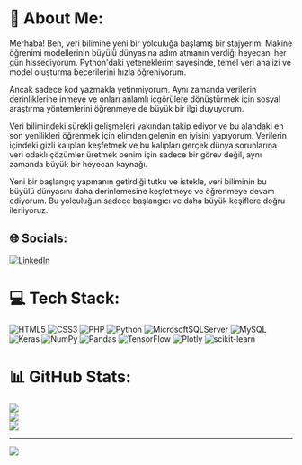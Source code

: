 # 💫 About Me:
Merhaba! Ben, veri bilimine yeni bir yolculuğa başlamış bir stajyerim. Makine öğrenimi modellerinin büyülü dünyasına adım atmanın verdiği heyecanı her gün hissediyorum. Python'daki yeteneklerim sayesinde, temel veri analizi ve model oluşturma becerilerini hızla öğreniyorum.

Ancak sadece kod yazmakla yetinmiyorum. Aynı zamanda verilerin derinliklerine inmeye ve onları anlamlı içgörülere dönüştürmek için sosyal araştırma yöntemlerini öğrenmeye de büyük bir ilgi duyuyorum.

Veri bilimindeki sürekli gelişmeleri yakından takip ediyor ve bu alandaki en son yenilikleri öğrenmek için elimden gelenin en iyisini yapıyorum. Verilerin içindeki gizli kalıpları keşfetmek ve bu kalıpları gerçek dünya sorunlarına veri odaklı çözümler üretmek benim için sadece bir görev değil, aynı zamanda büyük bir heyecan kaynağı.

Yeni bir başlangıç yapmanın getirdiği tutku ve istekle, veri biliminin bu büyülü dünyasını daha derinlemesine keşfetmeye ve öğrenmeye devam ediyorum. Bu yolculuğun sadece başlangıcı ve daha büyük keşiflere doğru ilerliyoruz.


## 🌐 Socials:
[![LinkedIn](https://img.shields.io/badge/LinkedIn-%230077B5.svg?logo=linkedin&logoColor=white)](https://linkedin.com/in/https://www.linkedin.com/in/talha-pamukcu-9aa66b251/) 

# 💻 Tech Stack:
![HTML5](https://img.shields.io/badge/html5-%23E34F26.svg?style=for-the-badge&logo=html5&logoColor=white) ![CSS3](https://img.shields.io/badge/css3-%231572B6.svg?style=for-the-badge&logo=css3&logoColor=white) ![PHP](https://img.shields.io/badge/php-%23777BB4.svg?style=for-the-badge&logo=php&logoColor=white) ![Python](https://img.shields.io/badge/python-3670A0?style=for-the-badge&logo=python&logoColor=ffdd54) ![MicrosoftSQLServer](https://img.shields.io/badge/Microsoft%20SQL%20Sever-CC2927?style=for-the-badge&logo=microsoft%20sql%20server&logoColor=white) ![MySQL](https://img.shields.io/badge/mysql-%2300f.svg?style=for-the-badge&logo=mysql&logoColor=white) ![Keras](https://img.shields.io/badge/Keras-%23D00000.svg?style=for-the-badge&logo=Keras&logoColor=white) ![NumPy](https://img.shields.io/badge/numpy-%23013243.svg?style=for-the-badge&logo=numpy&logoColor=white) ![Pandas](https://img.shields.io/badge/pandas-%23150458.svg?style=for-the-badge&logo=pandas&logoColor=white) ![TensorFlow](https://img.shields.io/badge/TensorFlow-%23FF6F00.svg?style=for-the-badge&logo=TensorFlow&logoColor=white) ![Plotly](https://img.shields.io/badge/Plotly-%233F4F75.svg?style=for-the-badge&logo=plotly&logoColor=white) ![scikit-learn](https://img.shields.io/badge/scikit--learn-%23F7931E.svg?style=for-the-badge&logo=scikit-learn&logoColor=white)
# 📊 GitHub Stats:
![](https://github-readme-stats.vercel.app/api?username=PMKC3234&theme=swift&hide_border=true&include_all_commits=false&count_private=false)<br/>
![](https://github-readme-streak-stats.herokuapp.com/?user=PMKC3234&theme=swift&hide_border=true)<br/>
![](https://github-readme-stats.vercel.app/api/top-langs/?username=PMKC3234&theme=swift&hide_border=true&include_all_commits=false&count_private=false&layout=compact)

---
[![](https://visitcount.itsvg.in/api?id=PMKC3234&icon=0&color=0)](https://visitcount.itsvg.in)

<!-- Proudly created with GPRM ( https://gprm.itsvg.in ) -->
